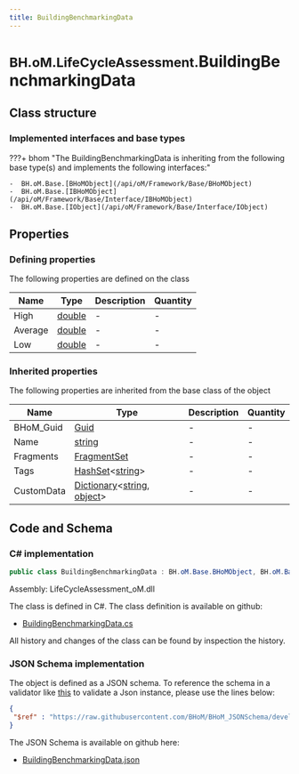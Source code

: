 ```yaml
---
title: BuildingBenchmarkingData
---
```


# <small>BH.oM.LifeCycleAssessment.</small>**BuildingBenchmarkingData**



## Class structure

### Implemented interfaces and base types

???+ bhom "The BuildingBenchmarkingData is inheriting from the following base type(s) and implements the following interfaces:"

    -  BH.oM.Base.[BHoMObject](/api/oM/Framework/Base/BHoMObject)
    -  BH.oM.Base.[IBHoMObject](/api/oM/Framework/Base/Interface/IBHoMObject)
    -  BH.oM.Base.[IObject](/api/oM/Framework/Base/Interface/IObject)


## Properties



### Defining properties

The following properties are defined on the class

| Name             | Type             | Description      | Quantity         |
|------------------|------------------|------------------|------------------|
| High | [double](https://learn.microsoft.com/en-us/dotnet/api/System.Double?view=netstandard-2.0) | - | - |
| Average | [double](https://learn.microsoft.com/en-us/dotnet/api/System.Double?view=netstandard-2.0) | - | - |
| Low | [double](https://learn.microsoft.com/en-us/dotnet/api/System.Double?view=netstandard-2.0) | - | - |


### Inherited properties
The following properties are inherited from the base class of the object

| Name             | Type             | Description      | Quantity         |
|------------------|------------------|------------------|------------------|
| BHoM_Guid | [Guid](https://learn.microsoft.com/en-us/dotnet/api/System.Guid?view=netstandard-2.0) | - | - |
| Name | [string](https://learn.microsoft.com/en-us/dotnet/api/System.String?view=netstandard-2.0) | - | - |
| Fragments | [FragmentSet](/api/oM/Framework/Base/FragmentSet) | - | - |
| Tags | [HashSet](https://learn.microsoft.com/en-us/dotnet/api/System.Collections.Generic.HashSet-1?view=netstandard-2.0)&lt;[string](https://learn.microsoft.com/en-us/dotnet/api/System.String?view=netstandard-2.0)&gt; | - | - |
| CustomData | [Dictionary](https://learn.microsoft.com/en-us/dotnet/api/System.Collections.Generic.Dictionary-2?view=netstandard-2.0)&lt;[string](https://learn.microsoft.com/en-us/dotnet/api/System.String?view=netstandard-2.0), [object](https://learn.microsoft.com/en-us/dotnet/api/System.Object?view=netstandard-2.0)&gt; | - | - |


## Code and Schema

### C# implementation

``` C# title="C#"
public class BuildingBenchmarkingData : BH.oM.Base.BHoMObject, BH.oM.Base.IBHoMObject, BH.oM.Base.IObject
```

Assembly: LifeCycleAssessment_oM.dll

The class is defined in C#. The class definition is available on github:

- [BuildingBenchmarkingData.cs](https://github.com/BHoM/BHoM/blob/develop/LifeCycleAssessment_oM/BuildingBenchmarkingData.cs)

All history and changes of the class can be found by inspection the history.
### JSON Schema implementation

The object is defined as a JSON schema. To reference the schema in a validator like [this](https://www.jsonschemavalidator.net/) to validate a Json instance, please use the lines below:

``` json title="JSON Schema"
{
 "$ref" : "https://raw.githubusercontent.com/BHoM/BHoM_JSONSchema/develop/LifeCycleAssessment_oM/BuildingBenchmarkingData.json"
}
```

The JSON Schema is available on github here:

- [BuildingBenchmarkingData.json](https://github.com/BHoM/BHoM_JSONSchema/blob/develop/LifeCycleAssessment_oM/BuildingBenchmarkingData.json)
